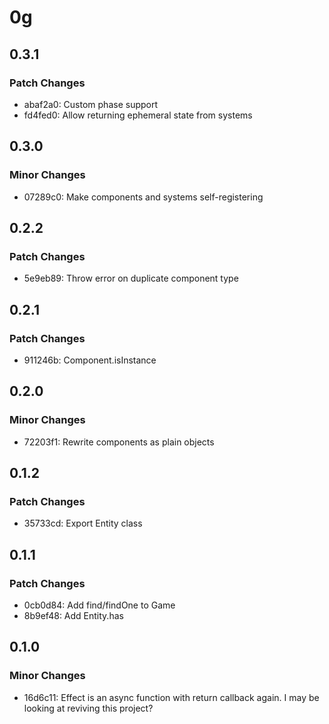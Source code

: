 # 0g

## 0.3.1

### Patch Changes

- abaf2a0: Custom phase support
- fd4fed0: Allow returning ephemeral state from systems

## 0.3.0

### Minor Changes

- 07289c0: Make components and systems self-registering

## 0.2.2

### Patch Changes

- 5e9eb89: Throw error on duplicate component type

## 0.2.1

### Patch Changes

- 911246b: Component.isInstance

## 0.2.0

### Minor Changes

- 72203f1: Rewrite components as plain objects

## 0.1.2

### Patch Changes

- 35733cd: Export Entity class

## 0.1.1

### Patch Changes

- 0cb0d84: Add find/findOne to Game
- 8b9ef48: Add Entity.has

## 0.1.0

### Minor Changes

- 16d6c11: Effect is an async function with return callback again. I may be looking at reviving this project?
